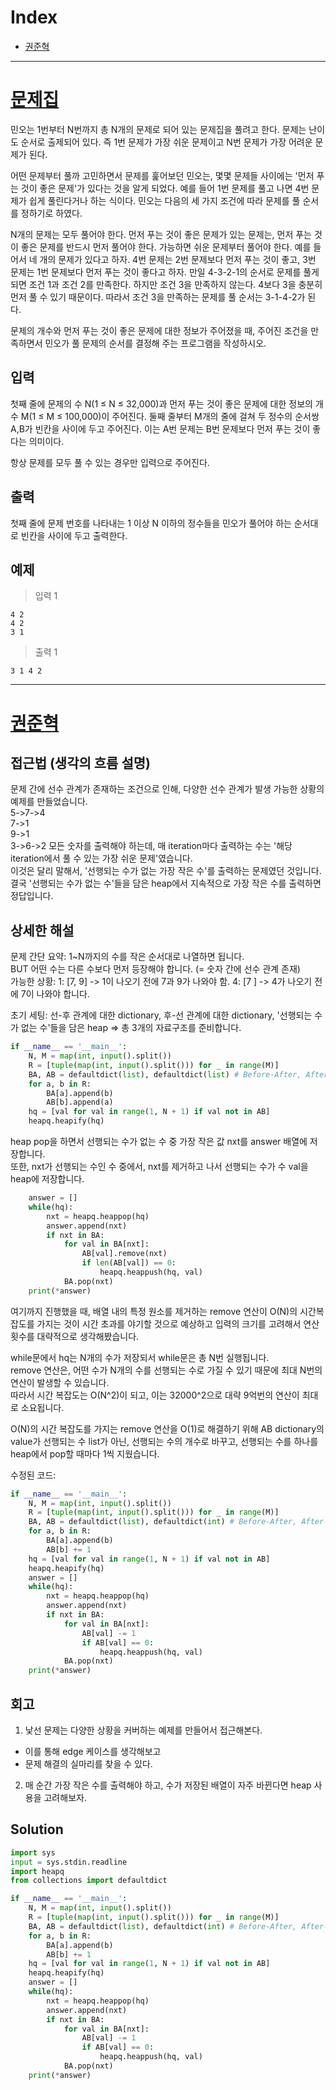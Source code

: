 # Index

+ [권준혁](#권준혁)

---

# [문제집](https://www.acmicpc.net/problem/1766)

민오는 1번부터 N번까지 총 N개의 문제로 되어 있는 문제집을 풀려고 한다. 문제는 난이도 순서로 출제되어 있다. 즉 1번 문제가 가장 쉬운 문제이고 N번 문제가 가장 어려운 문제가 된다.

어떤 문제부터 풀까 고민하면서 문제를 훑어보던 민오는, 몇몇 문제들 사이에는 '먼저 푸는 것이 좋은 문제'가 있다는 것을 알게 되었다. 예를 들어 1번 문제를 풀고 나면 4번 문제가 쉽게 풀린다거나 하는 식이다. 민오는 다음의 세 가지 조건에 따라 문제를 풀 순서를 정하기로 하였다.

N개의 문제는 모두 풀어야 한다.
먼저 푸는 것이 좋은 문제가 있는 문제는, 먼저 푸는 것이 좋은 문제를 반드시 먼저 풀어야 한다.
가능하면 쉬운 문제부터 풀어야 한다.
예를 들어서 네 개의 문제가 있다고 하자. 4번 문제는 2번 문제보다 먼저 푸는 것이 좋고, 3번 문제는 1번 문제보다 먼저 푸는 것이 좋다고 하자. 만일 4-3-2-1의 순서로 문제를 풀게 되면 조건 1과 조건 2를 만족한다. 하지만 조건 3을 만족하지 않는다. 4보다 3을 충분히 먼저 풀 수 있기 때문이다. 따라서 조건 3을 만족하는 문제를 풀 순서는 3-1-4-2가 된다.

문제의 개수와 먼저 푸는 것이 좋은 문제에 대한 정보가 주어졌을 때, 주어진 조건을 만족하면서 민오가 풀 문제의 순서를 결정해 주는 프로그램을 작성하시오.

## 입력

첫째 줄에 문제의 수 N(1 ≤ N ≤ 32,000)과 먼저 푸는 것이 좋은 문제에 대한 정보의 개수 M(1 ≤ M ≤ 100,000)이 주어진다. 둘째 줄부터 M개의 줄에 걸쳐 두 정수의 순서쌍 A,B가 빈칸을 사이에 두고 주어진다. 이는 A번 문제는 B번 문제보다 먼저 푸는 것이 좋다는 의미이다.

항상 문제를 모두 풀 수 있는 경우만 입력으로 주어진다.

## 출력

첫째 줄에 문제 번호를 나타내는 1 이상 N 이하의 정수들을 민오가 풀어야 하는 순서대로 빈칸을 사이에 두고 출력한다.

## 예제

> 입력 1

```
4 2
4 2
3 1
```

> 출력 1

```
3 1 4 2
```

---

# [권준혁](https://github.com/tree-jhk)

## 접근법 (생각의 흐름 설명)

<!--문제를 풀며 생각의 흐름을 글로 작성-->
문제 간에 선수 관계가 존재하는 조건으로 인해, 다양한 선수 관계가 발생 가능한 상황의 예제를 만들었습니다.  
5->7->4  
7->1  
9->1  
3->6->2
모든 숫자를 출력해야 하는데, 매 iteration마다 출력하는 수는 '해당 iteration에서 풀 수 있는 가장 쉬운 문제'였습니다.  
이것은 달리 말해서, '선행되는 수가 없는 가장 작은 수'를 출력하는 문제였던 것입니다.  
결국 '선행되는 수가 없는 수'들을 담은 heap에서 지속적으로 가장 작은 수를 출력하면 정답입니다.  

## 상세한 해설

<!--기술 면접을 면접관 앞에서 한다는 생각으로 설명-->
<!--시복도, 알고리즘 선택 이유 등-->
문제 간단 요약: 1~N까지의 수를 작은 순서대로 나열하면 됩니다.  
BUT 어떤 수는 다른 수보다 먼저 등장해야 합니다. (= 숫자 간에 선수 관계 존재)  
가능한 상황: 1: [7, 9] -> 1이 나오기 전에 7과 9가 나와야 함. 4: [7 ] -> 4가 나오기 전에 7이 나와야 합니다.  

초기 세팅: 선-후 관계에 대한 dictionary, 후-선 관계에 대한 dictionary, '선행되는 수가 없는 수'들을 담은 heap => 총 3개의 자료구조를 준비합니다.  
```python
if __name__ == '__main__':
    N, M = map(int, input().split())
    R = [tuple(map(int, input().split())) for _ in range(M)]
    BA, AB = defaultdict(list), defaultdict(list) # Before-After, After-Before
    for a, b in R:
        BA[a].append(b)
        AB[b].append(a)
    hq = [val for val in range(1, N + 1) if val not in AB]
    heapq.heapify(hq)
```
heap pop을 하면서 선행되는 수가 없는 수 중 가장 작은 값 nxt를 answer 배열에 저장합니다.  
또한, nxt가 선행되는 수인 수 중에서, nxt를 제거하고 나서 선행되는 수가 수 val을 heap에 저장합니다.  
```python
    answer = []
    while(hq):
        nxt = heapq.heappop(hq)
        answer.append(nxt)
        if nxt in BA:
            for val in BA[nxt]:
                AB[val].remove(nxt)
                if len(AB[val]) == 0:
                    heapq.heappush(hq, val)
            BA.pop(nxt)
    print(*answer)
```
여기까지 진행했을 때, 배열 내의 특정 원소를 제거하는 remove 연산이 O(N)의 시간복잡도를 가지는 것이 시간 초과를 야기할 것으로 예상하고 입력의 크기를 고려해서 연산 횟수를 대략적으로 생각해봤습니다.  

while문에서 hq는 N개의 수가 저장되서 while문은 총 N번 실행됩니다.  
remove 연산은, 어떤 수가 N개의 수를 선행되는 수로 가질 수 있기 때문에 최대 N번의 연산이 발생할 수 있습니다.  
따라서 시간 복잡도는 O(N^2)이 되고, 이는 32000^2으로 대략 9억번의 연산이 최대로 소요됩니다.  

O(N)의 시간 복잡도를 가지는 remove 연산을 O(1)로 해결하기 위해 AB dictionary의 value가 선행되는 수 list가 아닌, 선행되는 수의 개수로 바꾸고, 선행되는 수를 하나를 heap에서 pop할 때마다 1씩 지웠습니다.

수정된 코드:  
```python
if __name__ == '__main__':
    N, M = map(int, input().split())
    R = [tuple(map(int, input().split())) for _ in range(M)]
    BA, AB = defaultdict(list), defaultdict(int) # Before-After, After-Before
    for a, b in R:
        BA[a].append(b)
        AB[b] += 1
    hq = [val for val in range(1, N + 1) if val not in AB]
    heapq.heapify(hq)
    answer = []
    while(hq):
        nxt = heapq.heappop(hq)
        answer.append(nxt)
        if nxt in BA:
            for val in BA[nxt]:
                AB[val] -= 1
                if AB[val] == 0:
                    heapq.heappush(hq, val)
            BA.pop(nxt)
    print(*answer)
```

## 회고

<!--이런 유형은 이렇게 접근하면 좋겠다 (이유와 함께)-->
1. 낯선 문제는 다양한 상황을 커버하는 예제를 만들어서 접근해본다.
- 이를 통해 edge 케이스를 생각해보고
- 문제 해결의 실마리를 찾을 수 있다.
2. 매 순간 가장 작은 수를 출력해야 하고, 수가 저장된 배열이 자주 바뀐다면 heap 사용을 고려해보자.  

## Solution

<!--전체 코드 첨부-->

```python
import sys
input = sys.stdin.readline
import heapq
from collections import defaultdict

if __name__ == '__main__':
    N, M = map(int, input().split())
    R = [tuple(map(int, input().split())) for _ in range(M)]
    BA, AB = defaultdict(list), defaultdict(int) # Before-After, After-Before
    for a, b in R:
        BA[a].append(b)
        AB[b] += 1
    hq = [val for val in range(1, N + 1) if val not in AB]
    heapq.heapify(hq)
    answer = []
    while(hq):
        nxt = heapq.heappop(hq)
        answer.append(nxt)
        if nxt in BA:
            for val in BA[nxt]:
                AB[val] -= 1
                if AB[val] == 0:
                    heapq.heappush(hq, val)
            BA.pop(nxt)
    print(*answer)
```
